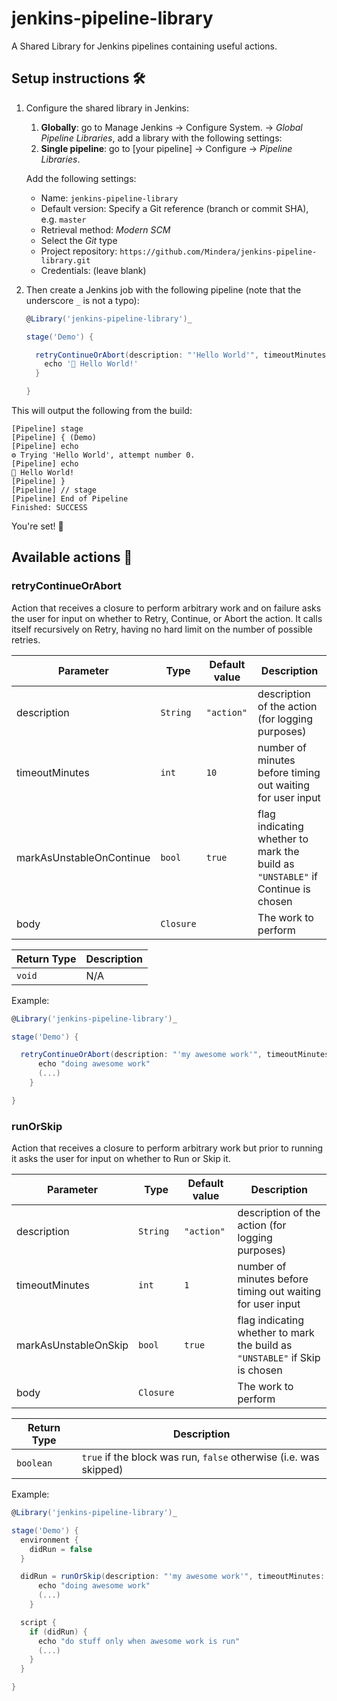 # jenkins-pipeline-library

A Shared Library for Jenkins pipelines containing useful actions.

## Setup instructions 🛠

1. Configure the shared library in Jenkins:

    1. **Globally**: go to Manage Jenkins -> Configure System. -> _Global Pipeline Libraries_, add a library with the following settings:
    2. **Single pipeline**: go to [your pipeline] -> Configure -> _Pipeline Libraries_.

    Add the following settings:

    - Name: `jenkins-pipeline-library`
    - Default version: Specify a Git reference (branch or commit SHA), e.g. `master`
    - Retrieval method: _Modern SCM_
    - Select the _Git_ type
    - Project repository: `https://github.com/Mindera/jenkins-pipeline-library.git`
    - Credentials: (leave blank)

2. Then create a Jenkins job with the following pipeline (note that the underscore `_` is not a typo):

    ```groovy
    @Library('jenkins-pipeline-library')_

    stage('Demo') {

      retryContinueOrAbort(description: "'Hello World'", timeoutMinutes: 1) {
        echo '🤖 Hello World!'
      }

    }
    ```

This will output the following from the build:

```
[Pipeline] stage
[Pipeline] { (Demo)
[Pipeline] echo
⚙️ Trying 'Hello World', attempt number 0.
[Pipeline] echo
🤖 Hello World!
[Pipeline] }
[Pipeline] // stage
[Pipeline] End of Pipeline
Finished: SUCCESS
```

You're set! 🚀

## Available actions 🤖

### retryContinueOrAbort

Action that receives a closure to perform arbitrary work and on failure asks the user for input on whether to Retry, Continue, or Abort the action. It calls itself recursively on Retry, having no hard limit on the number of possible retries.

Parameter | Type | Default value | Description
------------ | ------------- | ------------- | -------------
description | `String` | `"action"` | description of the action (for logging purposes)
timeoutMinutes | `int` | `10` | number of minutes before timing out waiting for user input
markAsUnstableOnContinue | `bool` | `true` | flag indicating whether to mark the build as `"UNSTABLE"` if Continue is chosen
body | `Closure` | | The work to perform

Return Type | Description
------------ | -------------
`void` | N/A

Example:

```groovy
@Library('jenkins-pipeline-library')_

stage('Demo') {

  retryContinueOrAbort(description: "'my awesome work'", timeoutMinutes: 1) {
      echo "doing awesome work"
      (...)
    }

}
```

### runOrSkip

Action that receives a closure to perform arbitrary work but prior to running it asks the user for input on whether to Run or Skip it.

Parameter | Type | Default value | Description
------------ | ------------- | ------------- | -------------
description | `String` | `"action"` | description of the action (for logging purposes)
timeoutMinutes | `int` | `1` | number of minutes before timing out waiting for user input
markAsUnstableOnSkip | `bool` | `true` | flag indicating whether to mark the build as `"UNSTABLE"` if Skip is chosen
body | `Closure` | | The work to perform

Return Type | Description
------------ | -------------
`boolean` | `true` if the block was run, `false` otherwise (i.e. was skipped)

Example:

```groovy
@Library('jenkins-pipeline-library')_

stage('Demo') {
  environment {
    didRun = false
  }

  didRun = runOrSkip(description: "'my awesome work'", timeoutMinutes: 1) {
      echo "doing awesome work"
      (...)
    }

  script {
    if (didRun) {
      echo "do stuff only when awesome work is run"
      (...)
    }
  }

}
```
